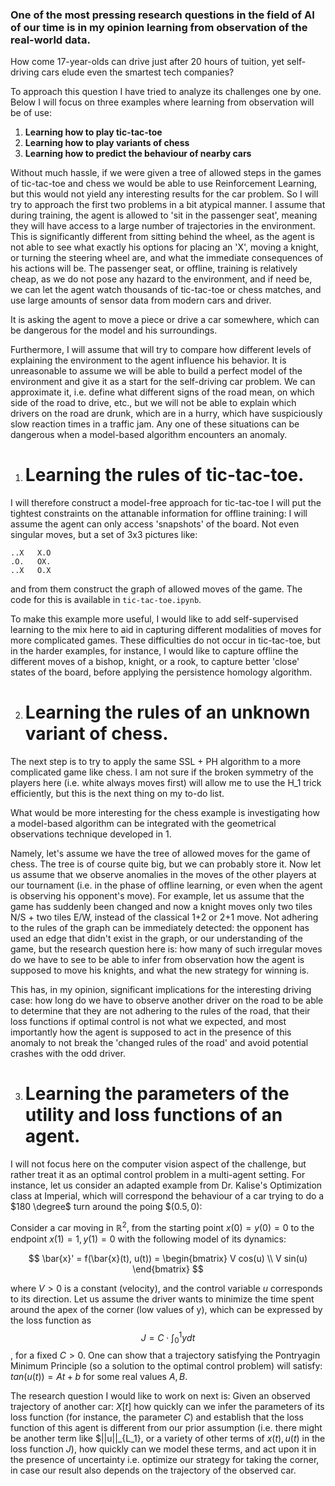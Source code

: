 ### One of the most pressing research questions in the field of AI of our time is in my opinion learning from observation of the real-world data.
 How come 17-year-olds can drive just after 20 hours of tuition, yet self-driving cars elude even the smartest tech companies? 

To approach this question I have tried to analyze its challenges one by one. Below I will focus on three examples where learning from observation will be of use: 
1. **Learning how to play tic-tac-toe**
2. **Learning how to play variants of chess**
3. **Learning how to predict the behaviour of nearby cars**

Without much hassle, if we were given a tree of allowed steps in the games of tic-tac-toe and chess we would be able to use Reinforcement Learning, but this would not yield any interesting results for the car problem. So I will try to approach the first two problems in a bit atypical manner. I assume that during training, the agent is allowed to 'sit in the passenger seat', meaning they will have access to a large number of trajectories in the environment. This is significantly different from sitting behind the wheel, as the agent is not able to see what exactly his options for placing an 'X', moving a knight, or turning the steering wheel are, and what the immediate consequences of his actions will be. The passenger seat, or offline, training is relatively cheap, as we do not pose any hazard to the environment, and if need be, we can let the agent watch thousands of tic-tac-toe or chess matches, and use large amounts of sensor data from modern cars and driver.

It is asking the agent to move a piece or drive a car somewhere, which can be dangerous for the model and his surroundings.

Furthermore, I will assume that will try to compare how different levels of explaining the environment to the agent influence his behavior. It is unreasonable to assume we will be able to build a perfect model of the environment and give it as a start for the self-driving car problem. We can approximate it, i.e. define what different signs of the road mean, on which side of the road to drive, etc., but we will not be able to explain which drivers on the road are drunk, which are in a hurry, which have suspiciously slow reaction times in a traffic jam.  Any one of these situations can be dangerous when a model-based algorithm encounters an anomaly. 

1. # Learning the rules of tic-tac-toe.
I will therefore construct a model-free approach for tic-tac-toe I will put the tightest constraints on the attanable information for offline training: I will assume the agent can only access 'snapshots' of the board. Not even singular moves, but a set of 3x3 pictures like:

```
..X   X.O
.O.   OX.
..X   O.X
```
and from them construct the graph of allowed moves of the game. The code for this is available in `tic-tac-toe.ipynb`.

To make this example more useful, I would like to add self-supervised learning to the mix here to aid in capturing different modalities of moves for more complicated games. These difficulties do not occur in tic-tac-toe, but in the harder examples, for instance, I would like to capture offline the different moves of a bishop, knight, or a rook, to capture better 'close' states of the board, before applying the persistence homology algorithm.


2. # Learning the rules of an unknown variant of chess. 
The next step is to try to apply the same SSL + PH algorithm to a more complicated game like chess. I am not sure if the broken symmetry of the players here (i.e. white always moves first) will allow me to use the H_1 trick efficiently, but this is the next thing on my to-do list. 

What would be more interesting for the chess example is investigating how a model-based algorithm can be integrated with the geometrical observations technique developed in 1.

Namely, let's assume we have the tree of allowed moves for the game of chess. The tree is of course quite big, but we can probably store it. Now let us assume that we observe anomalies in the moves of the other players at our tournament (i.e. in the phase of offline learning, or even when the agent is observing his opponent's move). For example, let us assume that the game has suddenly been changed and now a knight moves only two tiles N/S + two tiles E/W, instead of the classical 1+2 or 2+1 move. Not adhering to the rules of the graph can be immediately detected: the opponent has used an edge that didn't exist in the graph, or our understanding of the game, but the research question here is: how many of such irregular moves do we have to see to be able to infer from observation how the agent is supposed to move his knights, and what the new strategy for winning is. 

This has, in my opinion, significant implications for the interesting driving case: how long do we have to observe another driver on the road to be able to determine that they are not adhering to the rules of the road, that their loss functions if optimal control is not what we expected, and most importantly how the agent is supposed to act in the presence of this anomaly to not break the 'changed rules of the road' and avoid potential crashes with the odd driver.

3. # Learning the parameters of the utility and loss functions of an agent.
I will not focus here on the computer vision aspect of the challenge, but rather treat it as an optimal control problem in a multi-agent setting. For instance, let us consider an adapted example from Dr. Kalise's Optimization class at Imperial, which will correspond the behaviour of a car trying to do a $180 \degree$ turn around the poing $$(0.5, 0)$: 

Consider a car moving in $\mathbb{R}^2$, from the starting point $x(0) = y(0) = 0$ to the endpoint $x(1) = 1, y(1) = 0$ with the following model of its dynamics: 

$$ \bar{x}' = f(\bar{x}(t), u(t)) = \begin{bmatrix} V cos(u) \\ V sin(u) \end{bmatrix} $$

where $V > 0$ is a constant (velocity), and the control variable $u$ corresponds to its direction. Let us assume the driver wants to minimize the time spent around the apex of the corner (low values of y), which can be expressed by the loss function as $$J = C \cdot \int_0^1 y dt $$, for a fixed $C>0$. One can show that a trajectory satisfying the Pontryagin Minimum Principle (so a solution to the optimal control problem) will satisfy: $tan(u(t)) = At + b$ for some real values $A, B$. 

The research question I would like to work on next is: 
Given an observed trajectory of another car: $X[t]$ how quickly can we infer the parameters of its loss function (for instance, the parameter $C$) and establish that the loss function of this agent is different from our prior assumption (i.e. there might be another term like $||u||_{L_1}, or a variety of other terms of $x(t), u(t)$ in the loss function $J$), how quickly can we model these terms, and act upon it in the presence of uncertainty i.e. optimize our strategy for taking the corner, in case our result also depends on the trajectory of the observed car. 

